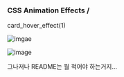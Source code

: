 ### CSS Animation Effects /
  card_hover_effect(1)
  
![imgae](https://github.com/jjyoon-dev/yotube_project/blob/master/CSS%20Animation%20Effects/Thumbnails/card_hover_effect(1)_thumbnai.png?raw=true)



![image](https://user-images.githubusercontent.com/81960684/126710088-2e53a435-4919-4e0c-8521-557bc0dd7ba3.png)


그나저나 README는 뭘 적어야 하는거지...

